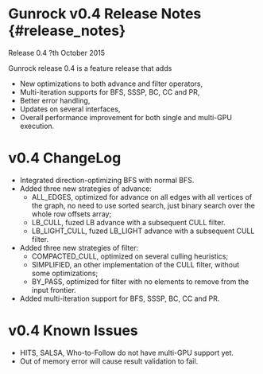 Gunrock v0.4 Release Notes {#release_notes}
==========================

Release 0.4
?th October 2015

Gunrock release 0.4 is a feature release that adds 
 - New optimizations to both advance and filter operators,
 - Multi-iteration supports for BFS, SSSP, BC, CC and PR,
 - Better error handling,
 - Updates on several interfaces,
 - Overall performance improvement for both single and multi-GPU execution.

v0.4 ChangeLog
==============
 - Integrated direction-optimizing BFS with normal BFS.
 - Added three new strategies of advance:
    - ALL_EDGES, optimized for advance on all edges with all 
      vertices of the graph, no need to use sorted search, 
      just binary search over the whole row offsets array;
    - LB_CULL, fuzed LB advance with a subsequent CULL filter.
    - LB_LIGHT_CULL, fuzed LB_LIGHT advance with a subsequent CULL filter.
 - Added three new strategies of filter: 
    - COMPACTED_CULL, optimized on several culling heuristics;
    - SIMPLIFIED, an other implementation of the CULL filter, without 
      some optimizations;
    - BY_PASS, optimized for filter with no elements 
      to remove from the input frontier.
 - Added multi-iteration support for BFS, SSSP, BC, CC and PR.

v0.4 Known Issues
=================
 - HITS, SALSA, Who-to-Follow do not have multi-GPU support yet.
 - Out of memory error will cause result validation to fail.
